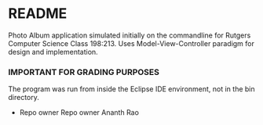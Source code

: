 # README #
Photo Album application simulated initially on the commandline for Rutgers Computer Science Class 198:213. Uses Model-View-Controller paradigm for design and implementation.

### IMPORTANT FOR GRADING PURPOSES ###
The program was run from inside the Eclipse IDE environment, not in the bin directory.


* Repo owner
Repo owner Ananth Rao